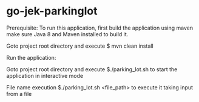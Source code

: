 # go-jek-parkinglot
Prerequisite:
To run this application, first build the application using maven
make sure Java 8 and Maven installed to build it.

Goto project root directory and execute
$ mvn clean install

Run the application:

Goto project root directory and execute
$./parking_lot.sh to start the application in interactive mode


File name execution
$./parking_lot.sh <file_path> to execute it taking input from a file
